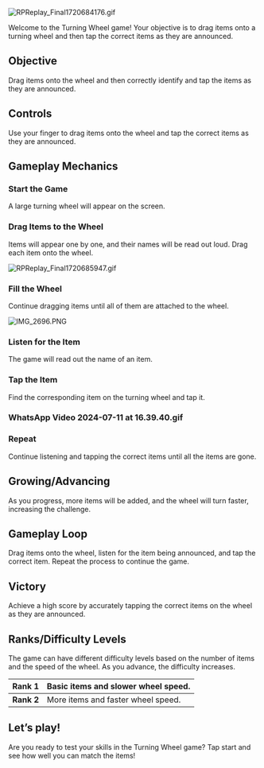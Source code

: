 ![RPReplay_Final1720684176.gif](https://help.studycat.com/hc/article_attachments/34931476777625)


Welcome to the Turning Wheel game! Your objective is to drag items onto a turning wheel and then tap the correct items as they are announced.


## Objective


Drag items onto the wheel and then correctly identify and tap the items as they are announced.


## Controls


Use your finger to drag items onto the wheel and tap the correct items as they are announced.


## Gameplay Mechanics


### Start the Game


A large turning wheel will appear on the screen.


### Drag Items to the Wheel


Items will appear one by one, and their names will be read out loud. Drag each item onto the wheel.


![RPReplay_Final1720685947.gif](https://help.studycat.com/hc/article_attachments/34932060072217)


### Fill the Wheel


Continue dragging items until all of them are attached to the wheel.


![IMG_2696.PNG](https://help.studycat.com/hc/article_attachments/34825529495577)


### Listen for the Item


The game will read out the name of an item.


### Tap the Item


Find the corresponding item on the turning wheel and tap it.


### WhatsApp Video 2024-07-11 at 16.39.40.gif


### Repeat


Continue listening and tapping the correct items until all the items are gone.


## Growing/Advancing


As you progress, more items will be added, and the wheel will turn faster, increasing the challenge.


## Gameplay Loop


Drag items onto the wheel, listen for the item being announced, and tap the correct item. Repeat the process to continue the game.


## Victory


Achieve a high score by accurately tapping the correct items on the wheel as they are announced.


## Ranks/Difficulty Levels


The game can have different difficulty levels based on the number of items and the speed of the wheel. As you advance, the difficulty increases.




| **Rank 1** | Basic items and slower wheel speed. |
| --- | --- |
| **Rank 2** | More items and faster wheel speed. |


## Let’s play!


Are you ready to test your skills in the Turning Wheel game? Tap start and see how well you can match the items!

